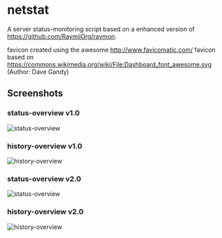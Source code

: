 # netstat
A server status-monitoring script based on a enhanced version of https://github.com/RaymiiOrg/raymon.

favicon created using the awesome http://www.favicomatic.com/
favicon based on https://commons.wikimedia.org/wiki/File:Dashboard_font_awesome.svg (Author: Dave Gandy)


## Screenshots
### status-overview v1.0
![status-overview](https://cloud.githubusercontent.com/assets/16044516/19933076/812a212e-a112-11e6-8040-803018215e44.png)

### history-overview v1.0
![history-overview](https://cloud.githubusercontent.com/assets/16044516/19933111/9ec7f8f0-a112-11e6-84d3-736650d01efb.png)

### status-overview v2.0
![status-overview](https://cloud.githubusercontent.com/assets/16044516/19933137/b2c657fc-a112-11e6-9df9-26a2bf8fc5fb.png)

### history-overview v2.0
![history-overview](https://cloud.githubusercontent.com/assets/16044516/19932646/1cd415f0-a111-11e6-9b28-696c898a0e2f.png)
